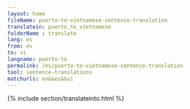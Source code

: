 ```yaml
---
layout: home
fileName: puerto-to-vietnamese-sentence-translation
translatein: puerto_to_vietnamese
folderName : translate
lang: es
from: es
to: vi
langname: puerto-to
permalink: /es/puerto-to-vietnamese-sentence-translation
tool: sentence-translations
matchurls: en&&es&&vi
---
```

{% include section/translateinto.html %}
